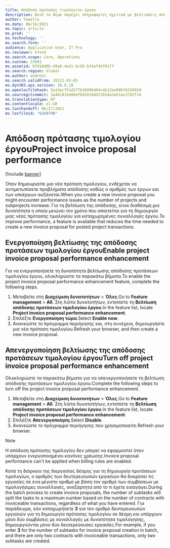 ```yaml
---
title: Απόδοση πρότασης τιμολογίου έργου
description: Αυτό το θέμα παρέχει πληροφορίες σχετικά με βελτιώσεις απόδοσης σε προτάσεις τιμολογίου έργου.
author: Yowelle
ms.date: 06/16/2021
ms.topic: article
ms.prod: ''
ms.technology: ''
ms.search.form: ''
audience: Application User, IT Pro
ms.reviewer: kfend
ms.search.scope: Core, Operations
ms.custom: 23561
ms.assetid: bfd18d9b-d9a6-4e21-bc95-bf4af45f617f
ms.search.region: Global
ms.author: andchoi
ms.search.validFrom: 20121-03-05
ms.dyn365.ops.version: 10.0.18
ms.openlocfilehash: 5a14acf51d277b16896d64c4b12ee00bfb326910
ms.sourcegitcommit: 3a4b181be08ef0428104d72b54a3e61ac2782f14
ms.translationtype: HT
ms.contentlocale: el-GR
ms.lasthandoff: 06/17/2021
ms.locfileid: "6269790"
---
```

# <a name="project-invoice-proposal-performance"></a><span data-ttu-id="d06b2-103">Απόδοση πρότασης τιμολογίου έργου</span><span class="sxs-lookup"><span data-stu-id="d06b2-103">Project invoice proposal performance</span></span>

[!include [banner](../includes/banner.md)]

<span data-ttu-id="d06b2-104">Όταν δημιουργείτε μια νέα πρόταση τιμολογίου, ενδέχεται να αντιμετωπίσετε προβλήματα απόδοσης καθώς ο αριθμός των έργων και των υποέργων αυξάνεται.</span><span class="sxs-lookup"><span data-stu-id="d06b2-104">When you create a new invoice proposal you might encounter performance issues as the number of projects and subprojects increase.</span></span> <span data-ttu-id="d06b2-105">Για τη βελτίωση της απόδοσης, είναι διαθέσιμη μια δυνατότητα η οποία μειώνει τον χρόνο που απαιτείται για τη δημιουργία μιας νέας πρότασης τιμολογίου για καταχωρημένες συναλλαγές έργου.</span><span class="sxs-lookup"><span data-stu-id="d06b2-105">To improve performance, a feature is available that reduces the time needed to create a new invoice proposal for posted project transactions.</span></span>

## <a name="enable-project-invoice-proposal-performance-enhancement"></a><span data-ttu-id="d06b2-106">Ενεργοποίηση βελτίωσης της απόδοσης προτάσεων τιμολογίου έργου</span><span class="sxs-lookup"><span data-stu-id="d06b2-106">Enable project invoice proposal performance enhancement</span></span>
<span data-ttu-id="d06b2-107">Για να ενεργοποιήσετε τη δυνατότητα βελτίωσης απόδοσης προτάσεων τιμολογίου έργου, ολοκληρώστε τα παρακάτω βήματα.</span><span class="sxs-lookup"><span data-stu-id="d06b2-107">To enable the project invoice proposal performance enhancement feature, complete the following steps.</span></span>

1.  <span data-ttu-id="d06b2-108">Μεταβείτε στη **Διαχείριση δυνατοτήτων** > **Όλες**.</span><span class="sxs-lookup"><span data-stu-id="d06b2-108">Go to **Feature management** > **All**.</span></span> <span data-ttu-id="d06b2-109">Στη λίστα δυνατοτήτων, εντοπίστε τη **Βελτίωση απόδοσης προτάσεων τιμολογίου έργου**.</span><span class="sxs-lookup"><span data-stu-id="d06b2-109">In the feature list, locate **Project invoice proposal performance enhancement**.</span></span>
2.  <span data-ttu-id="d06b2-110">Επιλέξτε **Ενεργοποίηση τώρα**.</span><span class="sxs-lookup"><span data-stu-id="d06b2-110">Select **Enable now**.</span></span>
3.  <span data-ttu-id="d06b2-111">Ανανεώστε το πρόγραμμα περιήγησης και, στη συνέχεια, δημιουργήστε μια νέα πρόταση τιμολογίου.</span><span class="sxs-lookup"><span data-stu-id="d06b2-111">Refresh your browser, and then create a new invoice proposal.</span></span>

## <a name="turn-off-project-invoice-proposal-performance-enhancement"></a><span data-ttu-id="d06b2-112">Απενεργοποίηση βελτίωσης της απόδοσης προτάσεων τιμολογίου έργου</span><span class="sxs-lookup"><span data-stu-id="d06b2-112">Turn off project invoice proposal performance enhancement</span></span>
<span data-ttu-id="d06b2-113">Ολοκληρώστε τα παρακάτω βήματα για να απενεργοποιήσετε τη βελτίωση απόδοσης προτάσεων τιμολογίου έργου.</span><span class="sxs-lookup"><span data-stu-id="d06b2-113">Complete the following steps to turn off the project invoice proposal performance enhancement.</span></span>

1.  <span data-ttu-id="d06b2-114">Μεταβείτε στη **Διαχείριση δυνατοτήτων** > **Όλες**.</span><span class="sxs-lookup"><span data-stu-id="d06b2-114">Go to **Feature management** > **All**.</span></span> <span data-ttu-id="d06b2-115">Στη λίστα δυνατοτήτων, εντοπίστε τη **Βελτίωση απόδοσης προτάσεων τιμολογίου έργου**.</span><span class="sxs-lookup"><span data-stu-id="d06b2-115">In the feature list, locate **Project invoice proposal performance enhancement**.</span></span>
2.  <span data-ttu-id="d06b2-116">Επιλέξτε **Απενεργοποίηση**.</span><span class="sxs-lookup"><span data-stu-id="d06b2-116">Select **Disable**.</span></span>
3.  <span data-ttu-id="d06b2-117">Ανανεώστε το πρόγραμμα περιήγησης που χρησιμοποιείτε.</span><span class="sxs-lookup"><span data-stu-id="d06b2-117">Refresh your browser.</span></span>

> [!NOTE]
> <span data-ttu-id="d06b2-118">Η απόδοση πρότασης τιμολογίου δεν μπορεί να εφαρμοστεί όταν υπάρχουν ενεργοποιημένοι κανόνες χρέωσης.</span><span class="sxs-lookup"><span data-stu-id="d06b2-118">Invoice proposal performance can't be applied when billing rules are enabled.</span></span>
> 
> <span data-ttu-id="d06b2-119">Κατά τη διάρκεια της διεργασίας δέσμης για τη δημιουργία προτάσεων τιμολογίων, ο αριθμός των δευτερευουσών εργασιών θα διαιρέσει τις εργασίες σε ένα μέγιστο αριθμό με βάση τον αριθμό των συμβάσεων με τιμολογήσιμες συναλλαγές, ανεξάρτητα από το τι έχετε εισαγάγει.</span><span class="sxs-lookup"><span data-stu-id="d06b2-119">During the batch process to create invoice proposals, the number of subtasks will split the tasks to a maximum number based on the number of contracts with invoiceable transactions, regardless of what you have entered.</span></span> <span data-ttu-id="d06b2-120">Για παράδειγμα, εάν καταχωρήσετε **3** για τον αριθμό δευτερευουσών εργασιών για τη δημιουργία πρότασης τιμολογίου σε δέσμη και υπάρχουν μόνο δύο συμβάσεις με συναλλαγές με δυνατότητα τιμολόγησης, δημιουργούνται μόνο δύο δευτερεύουσες εργασίες.</span><span class="sxs-lookup"><span data-stu-id="d06b2-120">For example, if you enter **3** for the number of subtasks for invoice proposal creation in batch, and there are only two contracts with invoiceable transactions, only two subtasks are created.</span></span>
